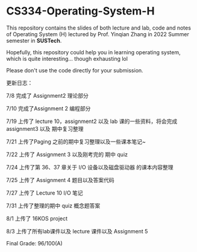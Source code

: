# CS334-Operating-System-H
This repository contains the slides of both lecture and lab, code and notes of Operating System (H) lectured by Prof. Yinqian Zhang in 2022 Summer semester in **SUSTech**.

Hopefully, this repository could help you in learning operating system, which is quite interesting... though exhausting lol

Please don't use the code directly for your submission.

更新日志：

7/8 完成了 Assignment2 理论部分

7/10 完成了Assignment 2 编程部分 

7/19 上传了 lecture 10，assignment2 以及 lab 课的一些资料，将会完成  assignment3 以及 期中复习整理

7/21 上传了Paging 之前的期中复习整理以及一些课本笔记~

7/22 上传了 Assignment 3 以及刚考完的 期中 quiz

7/24 上传了第 36、37 章关于 I/O 设备以及磁盘驱动器 的课本内容整理

7/25 上传了 Assignment 4 题目以及答案代码

7/27 上传了 Lecture 10 I/O 笔记

7/31 上传了整理的期中 quiz 概念题答案

8/1 上传了 16KOS project

8/3 上传了所有lab课件以及 lecture 课件以及 Assignment 5

Final Grade: 96/100(A)
